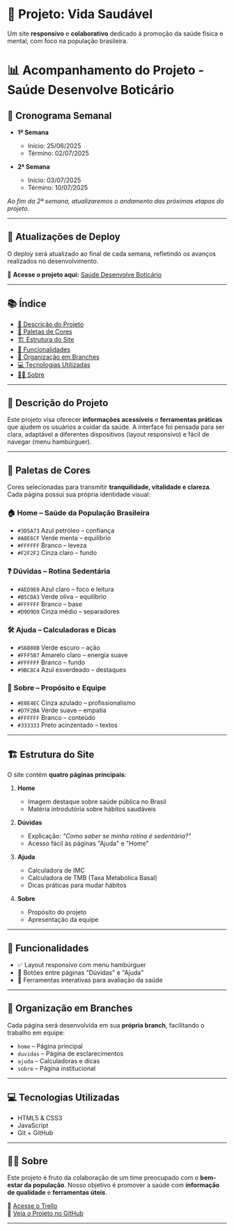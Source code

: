 # 🌿 Projeto: Vida Saudável

Um site **responsivo** e **colaborativo** dedicado à promoção da saúde física e mental, com foco na população brasileira.

# 📊 Acompanhamento do Projeto - Saúde Desenvolve Boticário

## 📅 Cronograma Semanal

- **1ª Semana**
  - Início: 25/06/2025  
  - Término: 02/07/2025

- **2ª Semana**
  - Início: 03/07/2025  
  - Término: 10/07/2025

_Ao fim da 2ª semana, atualizaremos o andamento das próximas etapas do projeto._

---

## 🚀 Atualizações de Deploy

O deploy será atualizado ao final de cada semana, refletindo os avanços realizados no desenvolvimento.

🔗 **Acesse o projeto aqui:** [Saúde Desenvolve Boticário](https://fabiocosta123.github.io/Saude_Desenvolve_Boticario/)


---

## 📚 Índice

- [📄 Descrição do Projeto](#descrição-do-projeto)
- [🎨 Paletas de Cores](#paletas-de-cores)
- [🏗️ Estrutura do Site](#estrutura-do-site)
- [🧩 Funcionalidades](#funcionalidades)
- [🌿 Organização em Branches](#organização-em-branches)
- [💻 Tecnologias Utilizadas](#tecnologias-utilizadas)
- [🙋‍♀️ Sobre](#sobre)

---

## 📄 Descrição do Projeto

Este projeto visa oferecer **informações acessíveis** e **ferramentas práticas** que ajudem os usuários a cuidar da saúde. A interface foi pensada para ser clara, adaptável a diferentes dispositivos (layout responsivo) e fácil de navegar (menu hambúrguer).

---

## 🎨 Paletas de Cores

Cores selecionadas para transmitir **tranquilidade, vitalidade e clareza**. Cada página possui sua própria identidade visual:

### 🏠 Home – Saúde da População Brasileira
- `#3D5A73` Azul petróleo – confiança
- `#A8E6CF` Verde menta – equilíbrio
- `#FFFFFF` Branco – leveza
- `#F2F2F2` Cinza claro – fundo

### ❓ Dúvidas – Rotina Sedentária
- `#AED9E0` Azul claro – foco e leitura
- `#B5CDA3` Verde oliva – equilíbrio
- `#FFFFFF` Branco – base
- `#D9D9D9` Cinza médio – separadores

### 🛠️ Ajuda – Calculadoras e Dicas
- `#56B88B` Verde escuro – ação
- `#FFF5B7` Amarelo claro – energia suave
- `#FFFFFF` Branco – fundo
- `#9BC8C4` Azul esverdeado – destaques

### 📄 Sobre – Propósito e Equipe
- `#E0E4EC` Cinza azulado – profissionalismo
- `#D7F2BA` Verde suave – empatia
- `#FFFFFF` Branco – conteúdo
- `#333333` Preto acinzentado – textos

---

## 🏗️ Estrutura do Site

O site contém **quatro páginas principais**:

1. **Home**
   - Imagem destaque sobre saúde pública no Brasil
   - Matéria introdutória sobre hábitos saudáveis

2. **Dúvidas**
   - Explicação: _"Como saber se minha rotina é sedentária?"_
   - Acesso fácil às páginas "Ajuda" e "Home"

3. **Ajuda**
   - Calculadora de IMC
   - Calculadora de TMB (Taxa Metabólica Basal)
   - Dicas práticas para mudar hábitos

4. **Sobre**
   - Propósito do projeto
   - Apresentação da equipe

---

## 🧩 Funcionalidades

- ✅ Layout responsivo com menu hambúrguer
- 🔁 Botões entre páginas "Dúvidas" e "Ajuda"
- 📲 Ferramentas interativas para avaliação da saúde

---

## 🌿 Organização em Branches

Cada página será desenvolvida em sua **própria branch**, facilitando o trabalho em equipe:

- `home` – Página principal
- `duvidas` – Página de esclarecimentos
- `ajuda` – Calculadoras e dicas
- `sobre` – Página institucional

---

## 💻 Tecnologias Utilizadas

- HTML5 & CSS3
- JavaScript
- Git + GitHub

---

## 🙋‍♀️ Sobre

Este projeto é fruto da colaboração de um time preocupado com o **bem-estar da população**. Nosso objetivo é promover a saúde com **informação de qualidade** e **ferramentas úteis**.

🔗 [Acesse o Trello](https://trello.com/invite/b/685acfc690485d3aa0d8f2bb/ATTI51fe60fbd067b136acd986c47ac5a7ac95D6133D/projetosaudedesenvolve)  
🔗 [Veja o Projeto no GitHub](https://github.com/fabiocosta123/Saude_Desenvolve_Boticario)

---


